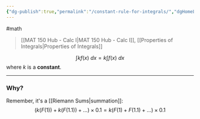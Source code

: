 ```yaml
---
{"dg-publish":true,"permalink":"/constant-rule-for-integrals/","dgHomeLink":true,"dgPassFrontmatter":false}
---
```


#math 
> [[MAT 150 Hub - Calc I|MAT 150 Hub - Calc I]], [[Properties of Integrals|Properties of Integrals]]

$$
\int k f(x) \ dx = k \int f(x) \ dx
$$
where $k$ is a **constant**.

---
### Why?
Remember, it's a [[Riemann Sums|summation]]:
$$
(k(F(1))+k(F(1.1)) + \dots) \times 0.1 = k(F(1) +F(1.1) + \dots) \times 0.1
$$